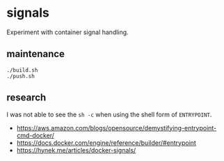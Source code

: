 # signals

Experiment with container signal handling.

## maintenance

```
./build.sh
./push.sh
```

## research

I was not able to see the `sh -c` when using the shell form of `ENTRYPOINT`.

* https://aws.amazon.com/blogs/opensource/demystifying-entrypoint-cmd-docker/
* https://docs.docker.com/engine/reference/builder/#entrypoint
* https://hynek.me/articles/docker-signals/
